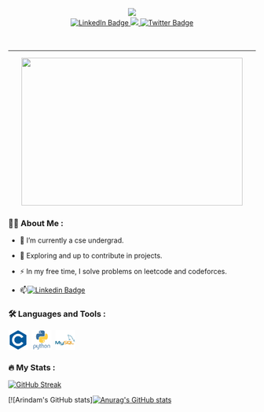 



<div id="header" align="center">
  <img src="https://media.giphy.com/media/EOmYN5kVP3W2Lyn6dx/giphy.gif" width="200"/>
</div>

<div id="badges" align="center">
  <a href="https://www.linkedin.com/in/pranay-sharma-b963a91b1/">
    <img src="https://img.shields.io/badge/LinkedIn-blue?style=for-the-badge&logo=linkedin&logoColor=white" alt="LinkedIn Badge"/>
  </a>
  <a href="https://www.instagram.com/sharmapranay38/">
    <img src="https://img.shields.io/badge/Instagram-E4405F?style=for-the-badge&logo=instagram&logoColor=white"/>
  </a>
  <a href="https://twitter.com/sharmapranay38">
    <img src="https://img.shields.io/badge/Twitter-blue?style=for-the-badge&logo=twitter&logoColor=white" alt="Twitter Badge"/>
  </a>
</div>
<div id="counter" align="center">
<img src="https://komarev.com/ghpvc/?username=sharmapranay38&style=flat-square&color=blue" alt=""/>
</div>

<br>
<hr>
<div align="center">
  <img src="https://miro.medium.com/max/800/1*mr7WXw8tgpMhqugKP2WhrA.gif" width="450" height="300"/>
</div>

### :technologist: About Me :
- :telescope: I’m currently a cse undergrad.

- :seedling: Exploring and up to contribute in projects.

- :zap: In my free time, I solve problems on leetcode and codeforces.

- :mailbox:[![Linkedin Badge](https://img.shields.io/badge/-arindamsharma30-blue?style=flat&logo=Linkedin&logoColor=white)](https://www.linkedin.com/in/arindamsharma30/)

### :hammer_and_wrench: Languages and Tools :
<div>
  <img src="https://raw.githubusercontent.com/devicons/devicon/1119b9f84c0290e0f0b38982099a2bd027a48bf1/icons/c/c-plain.svg" title="C" alt="C" width="40" height="40"/>&nbsp;  
  <img src="https://raw.githubusercontent.com/devicons/devicon/1119b9f84c0290e0f0b38982099a2bd027a48bf1/icons/python/python-original-wordmark.svg" title="python" alt="Python" width="40" height="40"/>&nbsp;
    <img src="https://raw.githubusercontent.com/devicons/devicon/1119b9f84c0290e0f0b38982099a2bd027a48bf1/icons/mysql/mysql-original-wordmark.svg" title="mysql" alt="MySQL" width="40" height="40"/>&nbsp;


  
### :fire: My Stats :
  [![GitHub Streak](http://github-readme-streak-stats.herokuapp.com?user=Arindamsharma1238&theme=dark&border_radius=5&mode=weekly)](https://git.io/streak-stats)

  [![Arindam's GitHub stats][![Anurag's GitHub stats](https://github-readme-stats.vercel.app/api?username=Arindamsharma12)](https://github.com/Arindamsharma12/github-readme-stats)
